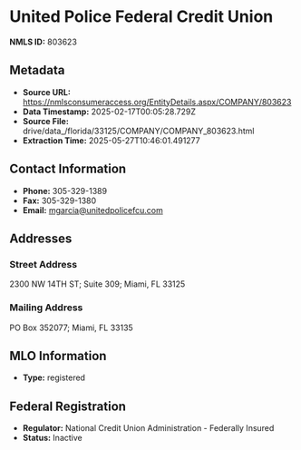 # United Police Federal Credit Union

**NMLS ID:** 803623

## Metadata
- **Source URL:** https://nmlsconsumeraccess.org/EntityDetails.aspx/COMPANY/803623
- **Data Timestamp:** 2025-02-17T00:05:28.729Z
- **Source File:** drive/data_/florida/33125/COMPANY/COMPANY_803623.html
- **Extraction Time:** 2025-05-27T10:46:01.491277

## Contact Information
- **Phone:** 305-329-1389
- **Fax:** 305-329-1380
- **Email:** mgarcia@unitedpolicefcu.com

## Addresses
### Street Address
2300 NW 14TH ST; Suite 309; Miami, FL 33125

### Mailing Address
PO Box 352077; Miami, FL 33135

## MLO Information
- **Type:** registered

## Federal Registration
- **Regulator:** National Credit Union Administration - Federally Insured
- **Status:** Inactive
